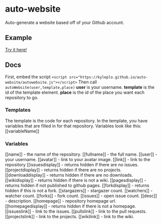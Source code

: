 # auto-website
Auto-generate a website based off of your Github account.
## Example
[Try it here!](https://kyleplo.github.io/auto-website/example.html)
## Docs
First, embed the script
`<script src="https://kyleplo.github.io/auto-website/autowebsite.js"></script>`
Then call `autoWebsite(user,template,place)`
**user** is your username.
**template** is the id of the template element.
**place** is the id of the place you want each repository to go.
### Templates
The template is the code for each repository.
In the template, you have variables that are filled in for that repository.
Variables look like this: [[variableName]]
### Variables
[[name]] - the name of the repository.
[[fullname]] - the full name.
[[user]] - your username.
[[avatar]] - link to your avatar image.
[[link]] - link to the repository
[[issuesdisplay]] - returns hidden if there are no issues.
[[projectdisplay]] - returns hidden if there are no projects.
[[downloaddisplay]] - returns hidden if there are no downloads.
[[wikidisplay]] - returns hidden if there is not a wiki.
[[pagesdisplay]] - returns hidden if not published to github pages.
[[forkdisplay]] - returns hidden if this is not a fork.
[[stargazers]] - stargazer count.
[[watchers]] - watcher count.
[[forks]] - fork count.
[[issues]] - open issue count.
[[desc]] - description.
[[homepage]] - repository homepage url.
[[homepagedisplay]] - returns hidden if there is not a homepage.
[[issueslink]] - link to the issues.
[[pullslink]] - link to the pull requests.
[[projectslink]] - link to the projects.
[[wikilink]] - link to the wiki.

